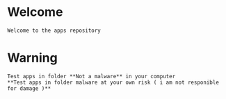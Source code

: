 # Welcome
    Welcome to the apps repository
# Warning
    Test apps in folder **Not a malware** in your computer
    **Test apps in folder malware at your own risk ( i am not responible for damage )**
